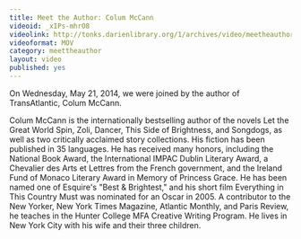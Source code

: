 ```yaml
---
title: Meet the Author: Colum McCann
videoid: _xIPs-mhrO8
videolink: http://tonks.darienlibrary.org/1/archives/video/meetheauthor/20140521_colum_mccann.mov
videoformat: MOV
category: meettheauthor
layout: video
published: yes
---
```


On Wednesday, May 21, 2014, we were joined by the author of TransAtlantic, Colum McCann. 

Colum McCann is the internationally bestselling author of the novels Let the Great World Spin, Zoli, Dancer, This Side of Brightness, and Songdogs, as well as two critically acclaimed story collections. His fiction has been published in 35 languages. He has received many honors, including the National Book Award, the International IMPAC Dublin Literary Award, a Chevalier des Arts et Lettres from the French government, and the Ireland Fund of Monaco Literary Award in Memory of Princess Grace. He has been named one of Esquire's "Best & Brightest," and his short film Everything in This Country Must was nominated for an Oscar in 2005. A contributor to the New Yorker, New York Times Magazine, Atlantic Monthly, and Paris Review, he teaches in the Hunter College MFA Creative Writing Program. He lives in New York City with his wife and their three children.